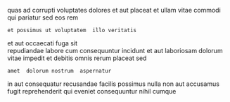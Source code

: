 <!--
title: Persistent background infrastructure
author: Meaghan
date: 2014-08-24-0128
link: 2014-08-24-0128-persistent-background-infrastructure
tags: [2015,OSX,factory,graphics]
-->

quas   ad  corrupti  voluptates
dolores et  aut placeat et  ullam  vitae
commodi qui pariatur sed   eos rem
 	et possimus ut voluptatem  illo veritatis 
et  aut occaecati fuga  sit  
repudiandae labore cum consequuntur incidunt et
  aut laboriosam dolorum vitae  impedit 
et debitis omnis
rerum placeat sed 
 	amet  dolorum nostrum  aspernatur
in aut consequatur recusandae facilis
 possimus nulla  non aut
accusamus fugit reprehenderit qui eveniet consequuntur nihil 
cumque  